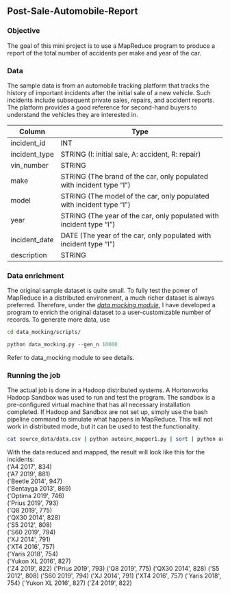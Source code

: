 ## Post-Sale-Automobile-Report

### Objective
The goal of this mini project is to use a MapReduce program to produce a report of the total number of accidents per make and year of the car.

### Data
The sample data is from an automobile tracking platform that tracks the history of important incidents after the initial sale of a new vehicle. Such incidents include subsequent private sales, repairs, and accident reports. The platform provides a good reference for second-hand buyers to understand the vehicles they are interested in.

| Column | Type |
| --- | --- |
| incident_id | INT |
| incident_type | STRING (I: initial sale, A: accident, R: repair) |
| vin_number | STRING |
| make | STRING (The brand of the car, only populated with incident type “I”) |
| model | STRING (The model of the car, only populated with incident type “I”) |
| year | STRING (The year of the car, only populated with incident type “I”) |
| incident_date | DATE (The year of the car, only populated with incident type “I”) |
| description | STRING |

### Data enrichment
The original sample dataset is quite small. To fully test the power of MapReduce in a distributed environment, a much richer dataset is always preferred. Therefore, under the [_data mocking module_](./data_mocking/), I have developed a program to enrich the original dataset to a user-customizable number of records.
To generate more data, use
```bash
cd data_mocking/scripts/
```
```python
python data_mocking.py --gen_n 10000
```
Refer to data_mocking module to see details.

### Running the job
The actual job is done in a Hadoop distributed systems. A Hortonworks Hadoop Sandbox was used to run and test the program. The sandbox is a pre-configured virtual machine that has all necessary installation completed. 
If Hadoop and Sandbox are not set up, simply use the bash pipeline command to simulate what happens in MapReduce. This will not work in distributed mode, but it can be used to test the functionality.

```bash
cat source_data/data.csv | python autoinc_mapper1.py | sort | python autoinc_reducer1.py | python autoinc_mapper2.py | sort | python autoinc_reducer2.py
```

With the data reduced and mapped, the result will look like this for the incidents:
<br>('A4 2017', 834)
<br>('A7 2019', 881)
<br>('Beetle 2014', 947)
<br>('Bentayga 2013', 869)
<br>('Optima 2019', 746)
<br>('Prius 2019', 793)
<br>('Q8 2019', 775)
<br>('QX30 2014', 828)
<br>('S5 2012', 808)
<br>('S60 2019', 794)
<br>('XJ 2014', 791)
<br>('XT4 2016', 757)
<br>('Yaris 2018', 754)
<br>('Yukon XL 2016', 827)
<br>('Z4 2019', 822)
('Prius 2019', 793)
('Q8 2019', 775)
('QX30 2014', 828)
('S5 2012', 808)
('S60 2019', 794)
('XJ 2014', 791)
('XT4 2016', 757)
('Yaris 2018', 754)
('Yukon XL 2016', 827)
('Z4 2019', 822)

